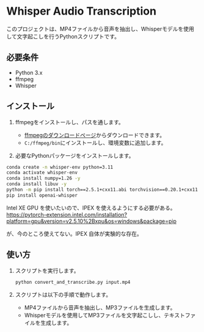 
# Whisper Audio Transcription

このプロジェクトは、MP4ファイルから音声を抽出し、Whisperモデルを使用して文字起こしを行うPythonスクリプトです。

## 必要条件

- Python 3.x
- ffmpeg
- Whisper

## インストール

1. ffmpegをインストールし、パスを通します。
   - [ffmpegのダウンロードページ](https://ffmpeg.org/download.html)からダウンロードできます。
   - `C:/ffmpeg/bin`にインストールし、環境変数に追加します。

2. 必要なPythonパッケージをインストールします。

```bash
conda create -n whisper-env python=3.11
conda activate whisper-env
conda install numpy=1.26 -y
conda install libuv -y
python -m pip install torch==2.5.1+cxx11.abi torchvision==0.20.1+cxx11.abi torchaudio==2.5.1+cxx11.abi intel-extension-for-pytorch==2.5.10+xpu --extra-index-url https://pytorch-extension.intel.com/release-whl/stable/mtl/us/
pip install openai-whisper
```
Intel XE GPU を使いたいので、IPEX を使えるようにする必要がある。
https://pytorch-extension.intel.com/installation?platform=gpu&version=v2.5.10%2Bxpu&os=windows&package=pip

が、今のところ使えてない。IPEX 自体が実験的な存在。

## 使い方

1. スクリプトを実行します。
   ```bash
   python convert_and_transcribe.py input.mp4
   ```

2. スクリプトは以下の手順で動作します。
   - MP4ファイルから音声を抽出し、MP3ファイルを生成します。
   - Whisperモデルを使用してMP3ファイルを文字起こしし、テキストファイルを生成します。

